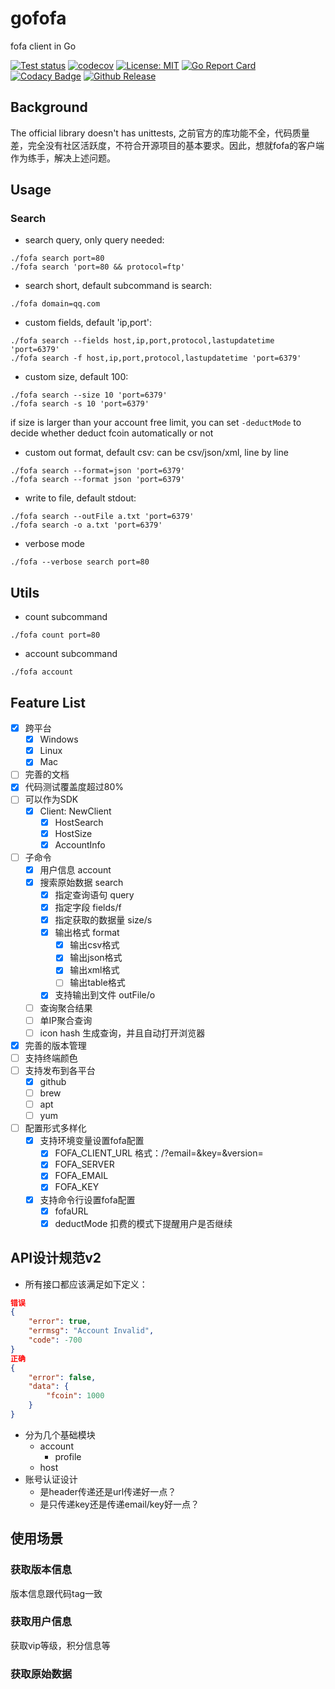# gofofa
fofa client in Go

[![Test status](https://github.com/lubyruffy/gofofa/workflows/Go/badge.svg)](https://github.com/lubyruffy/gofofa/actions?query=workflow%3A%22Go%22)
[![codecov](https://codecov.io/gh/lubyruffy/gofofa/branch/main/graph/badge.svg)](https://codecov.io/gh/lubyruffy/gofofa)
[![License: MIT](https://img.shields.io/github/license/lubyruffy/gofofa)](https://github.com/LubyRuffy/gofofa/blob/main/LICENSE)
[![Go Report Card](https://goreportcard.com/badge/github.com/lubyruffy/gofofa)](https://goreportcard.com/report/github.com/lubyruffy/gofofa)
[![Codacy Badge](https://app.codacy.com/project/badge/Grade/3eadab4e412e4c3494bbc5f188d441e8)](https://www.codacy.com/gh/LubyRuffy/gofofa/dashboard?utm_source=github.com&amp;utm_medium=referral&amp;utm_content=LubyRuffy/gofofa&amp;utm_campaign=Badge_Grade)
[![Github Release](https://img.shields.io/github/release/lubyruffy/gofofa/all.svg)](https://github.com/lubyruffy/gofofa/releases)

## Background
The official library doesn't has unittests,  之前官方的库功能不全，代码质量差，完全没有社区活跃度，不符合开源项目的基本要求。因此，想就fofa的客户端作为练手，解决上述问题。

## Usage
### Search
- search query, only query needed:
```shell
./fofa search port=80
./fofa search 'port=80 && protocol=ftp'
```
- search short, default subcommand is search:
```shell
./fofa domain=qq.com
```
- custom fields, default 'ip,port':
```shell
./fofa search --fields host,ip,port,protocol,lastupdatetime 'port=6379'
./fofa search -f host,ip,port,protocol,lastupdatetime 'port=6379'
```
- custom size, default 100:
```shell
./fofa search --size 10 'port=6379'
./fofa search -s 10 'port=6379'
```
if size is larger than your account free limit, you can set ```-deductMode``` to decide whether deduct fcoin automatically or not
- custom out format, default csv:
can be csv/json/xml, line by line
```shell
./fofa search --format=json 'port=6379'
./fofa search --format json 'port=6379'
```
- write to file, default stdout:
```shell
./fofa search --outFile a.txt 'port=6379'
./fofa search -o a.txt 'port=6379'
```
- verbose mode
```shell
./fofa --verbose search port=80
```
## Utils
- count subcommand
```shell
./fofa count port=80
```
- account subcommand
```shell
./fofa account
```

## Feature List
- [x] 跨平台
    - [x] Windows
    - [x] Linux
    - [x] Mac
- [ ] 完善的文档
- [x] 代码测试覆盖度超过80%
- [ ] 可以作为SDK
  - [x] Client: NewClient
    - [x] HostSearch
    - [x] HostSize
    - [x] AccountInfo
- [ ] 子命令
  - [x] 用户信息 account
  - [x] 搜索原始数据 search
    - [x] 指定查询语句 query
    - [x] 指定字段 fields/f
    - [x] 指定获取的数据量 size/s
    - [x] 输出格式 format
        - [x] 输出csv格式
        - [x] 输出json格式
        - [x] 输出xml格式
        - [ ] 输出table格式
    - [x] 支持输出到文件 outFile/o
  - [ ] 查询聚合结果
  - [ ] 单IP聚合查询
  - [ ] icon hash 生成查询，并且自动打开浏览器
- [x] 完善的版本管理
- [ ] 支持终端颜色
- [ ] 支持发布到各平台
  - [x] github
  - [ ] brew
  - [ ] apt
  - [ ] yum
- [ ] 配置形式多样化
    - [x] 支持环境变量设置fofa配置
        - [x] FOFA_CLIENT_URL 格式：<url>/?email=<email>&key=<key>&version=<v2>
        - [x] FOFA_SERVER
        - [x] FOFA_EMAIL
        - [x] FOFA_KEY
    - [x] 支持命令行设置fofa配置
      - [x] fofaURL
      - [x] deductMode 扣费的模式下提醒用户是否继续

## API设计规范v2
- 所有接口都应该满足如下定义：
```json
错误
{
    "error": true,
    "errmsg": "Account Invalid",
    "code": -700
}
正确
{
    "error": false,
    "data": {
        "fcoin": 1000
    }
}
```
- 分为几个基础模块
    - account
      - profile
    - host
- 账号认证设计
    - 是header传递还是url传递好一点？
    - 是只传递key还是传递email/key好一点？

## 使用场景
### 获取版本信息
版本信息跟代码tag一致

### 获取用户信息
获取vip等级，积分信息等

### 获取原始数据
